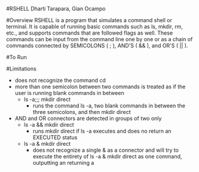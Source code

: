 #RSHELL
Dharti Tarapara, Gian Ocampo

#Overview
RSHELL is a program that simulates a command shell or terminal. It is capable
of running basic commands such as ls, mkdir, rm, etc., and supports commands
that are followed flags as well. These commands can be input from the command
line one by one or as a chain of commands connected by SEMICOLONS ( ; ), AND'S
( && ), and OR'S ( || ).

#To Run

#Limitations

- does not recognize the command cd
- more than one semicolon between two commands is treated as if the user is
  running blank commands in between
    - ls -a;;; mkdir direct
        - runs the command ls -a, two blank commands in between the three
          semicolons, and then mkdir direct
- AND and OR connectors are detected in groups of two only
    - ls -a && mkdir direct
        - runs mkdir direct if ls -a executes and does no return an EXECUTED
          status
    - ls -a & mkdir direct
        - does not recognize a single & as a connector and will try to execute
          the entirety of ls -a & mkdir direct as one command, outputting an
          returning a 
